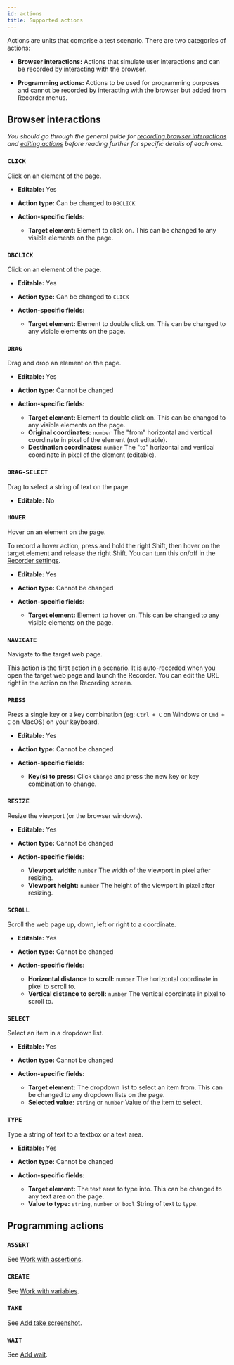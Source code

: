 ```yaml
---
id: actions
title: Supported actions
---
```


Actions are units that comprise a test scenario. There are two categories of actions:

- **Browser interactions:** Actions that simulate user interactions and can be recorded by interacting with the browser.

- **Programming actions:** Actions to be used for programming purposes and cannot be recorded by interacting with the browser but added from Recorder menus.

## Browser interactions

_You should go through the general guide for [recording browser interactions][record-actions] and [editing actions][edit-actions] before reading further for specific details of each one._

### `CLICK`

Click on an element of the page.

- **Editable:** Yes

- **Action type:** Can be changed to `DBCLICK`

- **Action-specific fields:**

  - **Target element:** Element to click on. This can be changed to any visible elements on the page.

### `DBCLICK`

Click on an element of the page.

- **Editable:** Yes

- **Action type:** Can be changed to `CLICK`

- **Action-specific fields:**

  - **Target element:** Element to double click on. This can be changed to any visible elements on the page.

### `DRAG`

Drag and drop an element on the page.

- **Editable:** Yes

- **Action type:** Cannot be changed

- **Action-specific fields:**

  - **Target element:** Element to double click on. This can be changed to any visible elements on the page.
  - **Original coordinates:** `number` The "from" horizontal and vertical coordinate in pixel of the element (not editable).
  - **Destination coordinates:** `number` The "to" horizontal and vertical coordinate in pixel of the element (editable).

### `DRAG-SELECT`

Drag to select a string of text on the page.

- **Editable:** No

### `HOVER`

Hover on an element on the page.

To record a hover action, press and hold the right Shift, then hover on the target element and release the right Shift. You can turn this on/off in the [Recorder settings][recorder-settings-hover].

- **Editable:** Yes

- **Action type:** Cannot be changed

- **Action-specific fields:**

  - **Target element:** Element to hover on. This can be changed to any visible elements on the page.

### `NAVIGATE`

Navigate to the target web page.

This action is the first action in a scenario. It is auto-recorded when you open the target web page and launch the Recorder. You can edit the URL right in the action on the Recording screen.

### `PRESS`

Press a single key or a key combination (eg: `Ctrl + C` on Windows or `Cmd + C` on MacOS) on your keyboard.

- **Editable:** Yes

- **Action type:** Cannot be changed

- **Action-specific fields:**

  - **Key(s) to press:** Click `Change` and press the new key or key combination to change.

### `RESIZE`

Resize the viewport (or the browser windows).

- **Editable:** Yes

- **Action type:** Cannot be changed

- **Action-specific fields:**

  - **Viewport width:** `number` The width of the viewport in pixel after resizing.
  - **Viewport height:** `number` The height of the viewport in pixel after resizing.

### `SCROLL`

Scroll the web page up, down, left or right to a coordinate.

- **Editable:** Yes

- **Action type:** Cannot be changed

- **Action-specific fields:**

  - **Horizontal distance to scroll:** `number` The horizontal coordinate in pixel to scroll to.
  - **Vertical distance to scroll:** `number` The vertical coordinate in pixel to scroll to.

### `SELECT`

Select an item in a dropdown list.

- **Editable:** Yes

- **Action type:** Cannot be changed

- **Action-specific fields:**

  - **Target element:** The dropdown list to select an item from. This can be changed to any dropdown lists on the page.
  - **Selected value:** `string` or `number` Value of the item to select.

### `TYPE`

Type a string of text to a textbox or a text area.

- **Editable:** Yes

- **Action type:** Cannot be changed

- **Action-specific fields:**

  - **Target element:** The text area to type into. This can be changed to any text area on the page.
  - **Value to type:** `string`, `number` or `bool` String of text to type.

## Programming actions

### `ASSERT`

See [Work with assertions][assert].

### `CREATE`

See [Work with variables][variable].

### `TAKE`

See [Add take screenshot][take].

### `WAIT`

See [Add wait][wait].

[record-actions]: ./record#start-recording
[edit-actions]: ./record#edit-an-action
[recorder-settings-hover]: ./settings#record-hover-actions-hold-right-shift
[assert]: ./assert
[variable]: ./variables
[take]: ./record#add-take-screenshot
[wait]: ./record#add-wait
